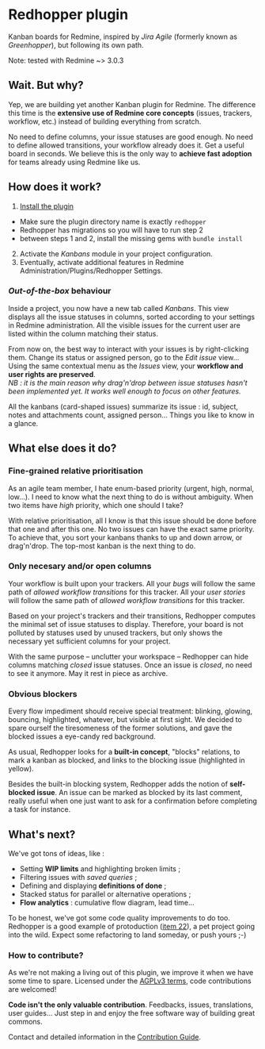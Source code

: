# Redhopper plugin

Kanban boards for Redmine, inspired by *Jira Agile* (formerly known as *Greenhopper*), but following its own path.

Note: tested with Redmine ~> 3.0.3

## Wait. But why?

Yep, we are building yet another Kanban plugin for Redmine. The difference this time is the **extensive use of Redmine core concepts** (issues, trackers, workflow, etc.) instead of building everything from scratch.

No need to define columns, your issue statuses are good enough. No need to define allowed transitions, your workflow already does it. Get a useful board in seconds. We believe this is the only way to **achieve fast adoption** for teams already using Redmine like us.

## How does it work?

1. [Install the plugin](http://www.redmine.org/projects/redmine/wiki/Plugins#Installing-a-plugin)
  - Make sure the plugin directory name is exactly `redhopper`
  - Redhopper has migrations so you will have to run step 2
  - between steps 1 and 2, install the missing gems with `bundle install`
2. Activate the *Kanbans* module in your project configuration.
3. Eventually, activate additional features in Redmine Administration/Plugins/Redhopper Settings.

### *Out-of-the-box* behaviour

Inside a project, you now have a new tab called *Kanbans*. This view displays all the issue statuses in columns, sorted according to your settings in Redmine administration. All the visible issues for the current user are listed within the column matching their status.

From now on, the best way to interact with your issues is by right-clicking them. Change its status or assigned person, go to the *Edit issue* view… Using the same contextual menu as the *Issues* view, your **workflow and user rights are preserved**.  
*NB : it is the main reason why drag'n'drop between issue statuses hasn't been implemented yet. It works well enough to focus on other features.*

All the kanbans (card-shaped issues) summarize its issue : id, subject, notes and attachments count, assigned person… Things you like to know in a glance.

## What else does it do?

### Fine-grained relative prioritisation

As an agile team member, I hate enum-based priority (urgent, high, normal, low…). I need to know what the next thing to do is without ambiguity. When two items have *high* priority, which one should I take?

With relative prioritisation, all I know is that this issue should be done before that one and after this one. No two issues can have the exact same priority. To achieve that, you sort your kanbans thanks to up and down arrow, or drag'n'drop. The top-most kanban is the next thing to do.

### Only necesary and/or open columns

Your workflow is built upon your trackers. All your *bugs* will follow the same path of *allowed workflow transitions* for this tracker. All your *user stories* will follow the same path of *allowed workflow transitions* for this tracker.

Based on your project's trackers and their transitions, Redhopper computes the minimal set of issue statuses to display. Therefore, your board is not polluted by statuses used by unused trackers, but only shows the necessary yet sufficient columns for your project.

With the same purpose – unclutter your workspace – Redhopper can hide columns matching *closed* issue statuses. Once an issue is *closed*, no need to see it anymore. May it rest in piece as archive.

### Obvious blockers

Every flow impediment should receive special treatment: blinking, glowing, bouncing, highlighted, whatever, but visible at first sight. We decided to spare ourself the tiresomeness of the former solutions, and gave the blocked issues a eye-candy red background.

As usual, Redhopper looks for a **built-in concept**, "blocks" relations, to mark a kanban as blocked, and links to the blocking issue (highlighted in yellow).

Besides the built-in blocking system, Redhopper adds the notion of **self-blocked issue**. An issue can be marked as blocked by its last comment, really useful when one just want to ask for a confirmation before completing a task for instance.

## What's next?

We've got tons of ideas, like :
* Setting **WIP limits** and highlighting broken limits ;
* Filtering issues with *saved queries* ;
* Defining and displaying **definitions of done** ;
* Stacked status for parallel or alternative operations ;
* **Flow analytics** : cumulative flow diagram, lead time…

To be honest, we've got some code quality improvements to do too. Redhopper is a good example of protoduction ([item 22](http://blog.codinghorror.com/new-programming-jargon/)), a pet project going into the wild. Expect some refactoring to land someday, or push yours ;-)

### How to contribute?

As we're not making a living out of this plugin, we improve it when we have some time to spare. Licensed under the [AGPLv3 terms](LICENSE.txt), code contributions are welcomed!

**Code isn't the only valuable contribution**. Feedbacks, issues, translations, user guides… Just step in and enjoy the free software way of building great commons.

Contact and detailed information in the [Contribution Guide](CONTRIBUTING.md).
